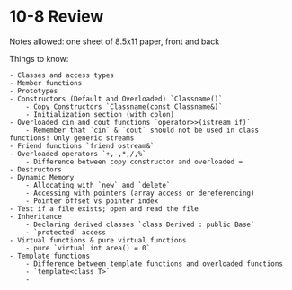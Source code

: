 10-8 Review
========================

Notes allowed: one sheet of 8.5x11 paper, front and back

Things to know:

	- Classes and access types
	- Member functions
	- Prototypes
	- Constructors (Default and Overloaded) `Classname()`
		- Copy Constructors `Classname(const Classname&)`
		- Initialization section (with colon)
	- Overloaded cin and cout functions `operator>>(istream if)`
		- Remember that `cin` & `cout` should not be used in class functions! Only generic streams
	- Friend functions `friend ostream&`
	- Overloaded operators `+,-,*,/,%`
		- Difference between copy constructor and overloaded =
	- Destructors
	- Dynamic Memory
		- Allocating with `new` and `delete`
		- Accessing with pointers (array access or dereferencing)
		- Pointer offset vs pointer index
	- Test if a file exists; open and read the file
	- Inheritance
		- Declaring derived classes `class Derived : public Base`
		- `protected` access
	- Virtual functions & pure virtual functions
		- pure `virtual int area() = 0`
	- Template functions
		- Difference between template functions and overloaded functions
		- `template<class T>`
		- 